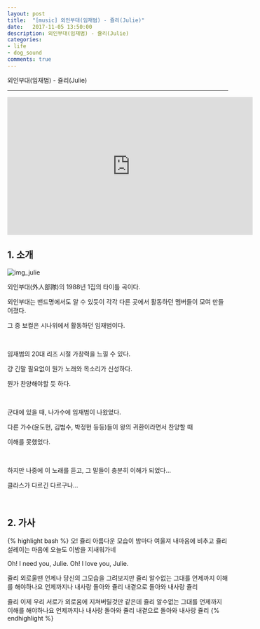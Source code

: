 ```yaml
---
layout: post
title:  "[music] 외인부대(임재범) - 쥴리(Julie)"
date:   2017-11-05 13:50:00
description: 외인부대(임재범) - 쥴리(Julie)
categories:
- life
- dog_sound
comments: true
---
```


외인부대(임재범) - 쥴리(Julie)

---

<iframe width="560" height="315" src="https://www.youtube.com/embed/ucTBKZycFhk" frameborder="0" allowfullscreen></iframe>

<br>

## 1. 소개

![img_julie](https://lh3.googleusercontent.com/-CHxIm-Gz8yleiH_rGVkLz7FYPYfEdX8RAAL8yPHBWMqsO99wM6lyNwIMvt0B05HkoVMzZC3fMAy99BWc7gGNkN1GXV6bEoTm27Y5DHRAhnE3MzRjCy7UbTujI3ibxQaNwfozSPwkSDIeT2AFYPGiaWFLKwXGNDd7vfWvxg6Cn1D0ljJfjHln4DzeVLVvVQvh0LdH_-Q1EfMTriiFbfyW7Uib42fsSAZqaf7xtZJi4iny1MY_QITt4X9HMFmm0TPimFWd2XW4E7Q99D8RPtqIAklZ5CVhwT-5G12VyXxDN8Nfn2fSIRh1QJTB5cIqmid3xmcdtL6rpyWQDKHVjNa5lKmkeElO-CrDP1PVfdrS2ssi90Jtnf7Rq6HjSa8kuwijee7hwfMHq6WBYH7gP9Hxjtd-fzM9JQYplprq6k7VP26fhuTjwsTNVCYUBOsYcmLyaEIGDBc9-5AI3MJi7QTCEwfK56ImoLKv2HIa62kZqHLRJRzm9AH8a9mgrUONStbW7eqfgInFgy933IcoV1s1rw_TW2Fs6kDJjuZc1vItmeEU--Lxc2Cx8k_XEp4iz6KQgtSSevD3PKmm0DNq5KXiWJF33GjL_9DOpBcfpFroA=s640-no)

외인부대(外人部隊)의 1988년 1집의 타이틀 곡이다.

외인부대는 밴드명에서도 알 수 있듯이 각각 다른 곳에서 활동하던 멤버들이 모여 만들어졌다.

그 중 보컬은 시나위에서 활동하던 임재범이다.

<br>

임재범의 20대 리즈 시절 가창력을 느낄 수 있다.

걍 긴말 필요없이 뭔가 노래와 목소리가 신성하다.

뭔가 찬양해야할 듯 하다.

<br>

군대에 있을 때, 나가수에 임재범이 나왔었다.

다른 가수(윤도현, 김범수, 박정현 등등)들이 왕의 귀환이라면서 찬양할 때

이해를 못했었다.

<br>

하지만 나중에 이 노래를 듣고, 그 말들이 충분히 이해가 되었다...

클라스가 다르긴 다르구나...

<br>

## 2. 가사

{% highlight bash %}
오! 쥴리
아름다운 모습이 밤마다 여울져 내마음에 비추고
쥴리 설레이는 마음에 오늘도 이밤을 지새워가네 

Oh! I need you, Julie. Oh! I love you, Julie. 

쥴리 외로울땐 언제나 당신의 그모습을 그려보지만
쥴리 알수없는 그대를 언제까지 이해를 해야하나요
언제까지나 내사랑 돌아와 쥴리
내곁으로 돌아와 내사랑 쥴리 

쥴리 이제 우리 서로가 외로움에 지쳐버릴것만 같은데
쥴리 알수없는 그대를 언제까지 이해를 해야하나요
언제까지나 내사랑 돌아와 쥴리
내곁으로 돌아와 내사랑 쥴리
{% endhighlight %}
